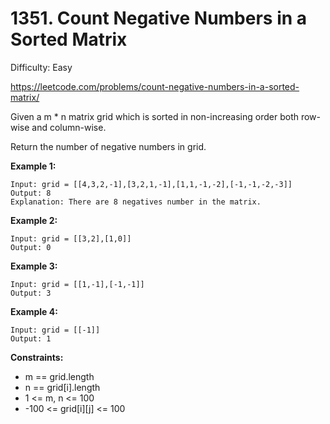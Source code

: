 # 1351. Count Negative Numbers in a Sorted Matrix

Difficulty: Easy

https://leetcode.com/problems/count-negative-numbers-in-a-sorted-matrix/

Given a m * n matrix grid which is sorted in non-increasing order both row-wise and column-wise. 

Return the number of negative numbers in grid.

**Example 1:**
```
Input: grid = [[4,3,2,-1],[3,2,1,-1],[1,1,-1,-2],[-1,-1,-2,-3]]
Output: 8
Explanation: There are 8 negatives number in the matrix.
```

**Example 2:**
```
Input: grid = [[3,2],[1,0]]
Output: 0
```

**Example 3:**
```
Input: grid = [[1,-1],[-1,-1]]
Output: 3
```

**Example 4:**
```
Input: grid = [[-1]]
Output: 1
```

**Constraints:**

* m == grid.length
* n == grid[i].length
* 1 <= m, n <= 100
* -100 <= grid[i][j] <= 100
